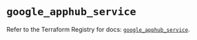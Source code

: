 # `google_apphub_service`

Refer to the Terraform Registry for docs: [`google_apphub_service`](https://registry.terraform.io/providers/hashicorp/google-beta/5.42.0/docs/resources/google_apphub_service).
